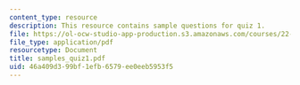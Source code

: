 ```yaml
---
content_type: resource
description: This resource contains sample questions for quiz 1.
file: https://ol-ocw-studio-app-production.s3.amazonaws.com/courses/22-101-applied-nuclear-physics-fall-2006/46a409d399bf1efb6579ee0eeb5953f5_samples_quiz1.pdf
file_type: application/pdf
resourcetype: Document
title: samples_quiz1.pdf
uid: 46a409d3-99bf-1efb-6579-ee0eeb5953f5
---
```

